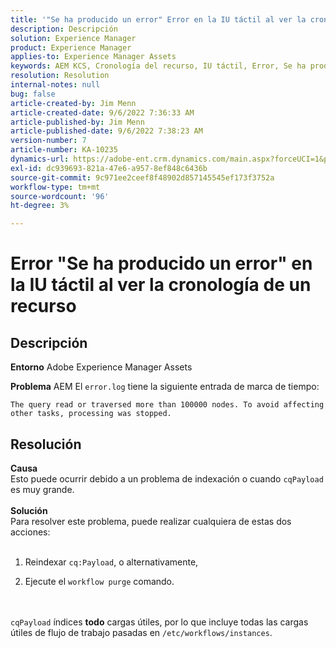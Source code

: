 ```yaml
---
title: '"Se ha producido un error" Error en la IU táctil al ver la cronología de un recurso'
description: Descripción
solution: Experience Manager
product: Experience Manager
applies-to: Experience Manager Assets
keywords: AEM KCS, Cronología del recurso, IU táctil, Error, Se ha producido un error,, Adobe Experience Manager, 6.3
resolution: Resolution
internal-notes: null
bug: false
article-created-by: Jim Menn
article-created-date: 9/6/2022 7:36:33 AM
article-published-by: Jim Menn
article-published-date: 9/6/2022 7:38:23 AM
version-number: 7
article-number: KA-10235
dynamics-url: https://adobe-ent.crm.dynamics.com/main.aspx?forceUCI=1&pagetype=entityrecord&etn=knowledgearticle&id=8dbc5d9e-b62d-ed11-9db1-0022480866ad
exl-id: dc939693-821a-47e6-a957-8ef848c6436b
source-git-commit: 9c971ee2ceef8f48902d857145545ef173f3752a
workflow-type: tm+mt
source-wordcount: '96'
ht-degree: 3%

---
```


# Error &quot;Se ha producido un error&quot; en la IU táctil al ver la cronología de un recurso

## Descripción


<b>Entorno</b>
Adobe Experience Manager Assets

<b>Problema</b>
AEM El `error.log` tiene la siguiente entrada de marca de tiempo:


```
The query read or traversed more than 100000 nodes. To avoid affecting other tasks, processing was stopped.
```



## Resolución

<b>Causa</b><br>Esto puede ocurrir debido a un problema de indexación o cuando `cqPayload` es muy grande. <br> <br><b>Solución</b><br>Para resolver este problema, puede realizar cualquiera de estas dos acciones: <br> <br>
1. Reindexar `cq:Payload`, o alternativamente,


2. Ejecute el `workflow purge` comando.

<br> <br>`cqPayload` índices <b>todo</b> cargas útiles, por lo que incluye todas las cargas útiles de flujo de trabajo pasadas en `/etc/workflows/instances`.

